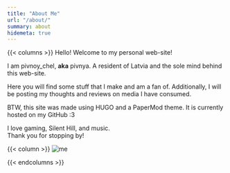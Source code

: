 ```yaml
---
title: "About Me"
url: "/about/"
summary: about
hidemeta: true
---
```

{{< columns >}}
Hello! Welcome to my personal web-site!  
  
I am pivnoy_chel, **aka** pivnya. A resident of Latvia and the sole mind behind this web-site. 
  
Here you will find some stuff that I make and am a fan of. Additionally, I will be posting my thoughts and reviews on media I have consumed.  
  
BTW, this site was made using HUGO and a PaperMod theme. It is currently hosted on my GitHub :3
  
I love gaming, Silent Hill, and music.   
Thank you for stopping by!  

{{< column >}}
![me](/img/me.JPG)

{{< endcolumns >}}